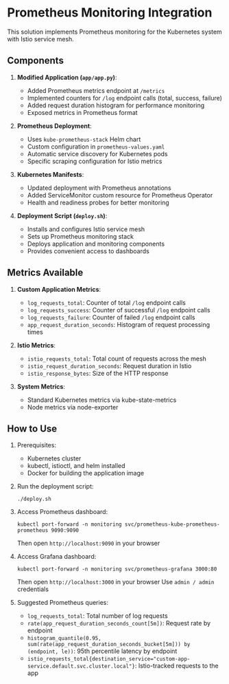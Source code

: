 # Prometheus Monitoring Integration

This solution implements Prometheus monitoring for the Kubernetes system with Istio service mesh.

## Components

1. **Modified Application (`app/app.py`)**:
   - Added Prometheus metrics endpoint at `/metrics`
   - Implemented counters for `/log` endpoint calls (total, success, failure)
   - Added request duration histogram for performance monitoring
   - Exposed metrics in Prometheus format

2. **Prometheus Deployment**:
   - Uses `kube-prometheus-stack` Helm chart
   - Custom configuration in `prometheus-values.yaml`
   - Automatic service discovery for Kubernetes pods
   - Specific scraping configuration for Istio metrics

3. **Kubernetes Manifests**:
   - Updated deployment with Prometheus annotations
   - Added ServiceMonitor custom resource for Prometheus Operator
   - Health and readiness probes for better monitoring

4. **Deployment Script (`deploy.sh`)**:
   - Installs and configures Istio service mesh
   - Sets up Prometheus monitoring stack
   - Deploys application and monitoring components
   - Provides convenient access to dashboards

## Metrics Available

1. **Custom Application Metrics**:
   - `log_requests_total`: Counter of total `/log` endpoint calls
   - `log_requests_success`: Counter of successful `/log` endpoint calls
   - `log_requests_failure`: Counter of failed `/log` endpoint calls
   - `app_request_duration_seconds`: Histogram of request processing times

2. **Istio Metrics**:
   - `istio_requests_total`: Total count of requests across the mesh
   - `istio_request_duration_seconds`: Request duration in Istio
   - `istio_response_bytes`: Size of the HTTP response

3. **System Metrics**:
   - Standard Kubernetes metrics via kube-state-metrics
   - Node metrics via node-exporter

## How to Use

1. Prerequisites:
   - Kubernetes cluster
   - kubectl, istioctl, and helm installed
   - Docker for building the application image

2. Run the deployment script:
   ```
   ./deploy.sh
   ```

3. Access Prometheus dashboard:
   ```
   kubectl port-forward -n monitoring svc/prometheus-kube-prometheus-prometheus 9090:9090
   ```
   Then open `http://localhost:9090` in your browser

4. Access Grafana dashboard:
   ```
   kubectl port-forward -n monitoring svc/prometheus-grafana 3000:80
   ```
   Then open `http://localhost:3000` in your browser
   Use `admin / admin` credentials

5. Suggested Prometheus queries:
   - `log_requests_total`: Total number of log requests
   - `rate(app_request_duration_seconds_count[5m])`: Request rate by endpoint
   - `histogram_quantile(0.95, sum(rate(app_request_duration_seconds_bucket[5m])) by (endpoint, le))`: 95th percentile latency by endpoint
   - `istio_requests_total{destination_service="custom-app-service.default.svc.cluster.local"}`: Istio-tracked requests to the app 